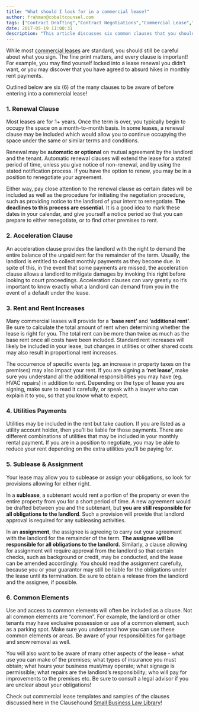 ```yaml
---
title: "What should I look for in a commercial lease?"
author: frahman@cobaltcounsel.com
tags: ["Contract Drafting","Contract Negotiations","Commercial Lease","frahman"]
date: 2017-05-19 11:00:31
description: "This article discusses six common clauses that you should look for before signing a commercial lease."
---
```


While most [commercial leases](https://www.clausehound.com/legal-contract/commercial-lease) are standard, you should still be careful about what you sign. The fine print matters, and every clause is important! For example, you may find yourself locked into a lease renewal you didn’t want, or you may discover that you have agreed to absurd hikes in monthly rent payments.

Outlined below are six (6) of the many clauses to be aware of before entering into a commercial lease!

### 1. Renewal Clause

Most leases are for 1+ years. Once the term is over, you typically begin to occupy the space on a month-to-month basis. In some leases, a renewal clause may be included which would allow you to continue occupying the space under the same or similar terms and conditions.

Renewal may be **automatic or optional** on mutual agreement by the landlord and the tenant. Automatic renewal clauses will extend the lease for a stated period of time, unless you give notice of non-renewal, and by using the stated notification process. If you have the option to renew, you may be in a position to renegotiate your agreement. 

Either way, pay close attention to the renewal clause as certain dates will be included as well as the procedure for initiating the negotiation procedure, such as providing notice to the landlord of your intent to renegotiate. **The deadlines to this process are essential.** It is a good idea to mark these dates in your calendar, and give yourself a notice period so that you can prepare to either renegotiate, or to find other premises to rent.

### 2. Acceleration Clause

An acceleration clause provides the landlord with the right to demand the entire balance of the unpaid rent for the remainder of the term. Usually, the landlord is entitled to collect monthly payments as they become due. In spite of this, in the event that some payments are missed, the acceleration clause allows a landlord to mitigate damages by invoking this right before looking to court proceedings. Acceleration clauses can vary greatly so it’s important to know exactly what a landlord can demand from you in the event of a default under the lease.

### 3. Rent and Rent Increases

Many commercial leases will provide for a **‘base rent’** and **‘additional rent’**. Be sure to calculate the total amount of rent when determining whether the lease is right for you. The total rent can be more than twice as much as the base rent once all costs have been included. Standard rent increases will likely be included in your lease, but changes in utilities or other shared costs may also result in proportional rent increases.

The occurrence of specific events (eg. an increase in property taxes on the premises) may also impact your rent. If you are signing a **‘net lease’**, make sure you understand all the additional responsibilities you may have (eg. HVAC repairs) in addition to rent. Depending on the type of lease you are signing, make sure to read it carefully, or speak with a lawyer who can explain it to you, so that you know what to expect.

### 4. Utilities Payments

Utilities may be included in the rent but take caution. If you are listed as a utility account holder, then you’ll be liable for those payments. There are different combinations of utilities that may be included in your monthly rental payment. If you are in a position to negotiate, you may be able to reduce your rent depending on the extra utilities you’ll be paying for.

### 5. Sublease & Assignment

Your lease may allow you to sublease or assign your obligations, so look for provisions allowing for either right.

In a **sublease**, a subtenant would rent a portion of the property or even the entire property from you for a short period of time. A new agreement would be drafted between you and the subtenant, but **you are still responsible for all obligations to the landlord**. Such a provision will provide that landlord approval is required for any subleasing activities.

In an **assignment**, the assignee is agreeing to carry out your agreement with the landlord for the remainder of the term. **The assignee will be responsible for all obligations to the landlord.** Similarly, a clause allowing for assignment will require approval from the landlord so that certain checks, such as background or credit, may be conducted, and the lease can be amended accordingly. You should read the assignment carefully, because you or your guarantor may still be liable for the obligations under the lease until its termination. Be sure to obtain a release from the landlord and the assignee, if possible.

### 6. Common Elements

Use and access to common elements will often be included as a clause. Not all common elements are “common”. For example, the landlord or other tenants may have exclusive possession or use of a common element, such as a parking spot. Make sure you understand how you can use these common elements or areas. Be aware of your responsibilities for garbage and snow removal as well.

You will also want to be aware of many other aspects of the lease - what use you can make of the premises; what types of insurance you must obtain; what hours your business must/may operate; what signage is permissible; what repairs are the landlord’s responsibility; who will pay for improvements to the premises etc. Be sure to consult a legal advisor if you are unclear about your obligations!

Check out commercial lease templates and samples of the clauses discussed here in the Clausehound [Small Business Law Library](https://www.clausehound.com/documents)!
